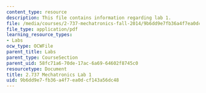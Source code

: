 ```yaml
---
content_type: resource
description: This file contains information regarding lab 1.
file: /media/courses/2-737-mechatronics-fall-2014/9b6dd9e7fb36a4f7ea0dcf143a56dc48_MIT2_737F14_Lab1.pdf
file_type: application/pdf
learning_resource_types:
- Labs
ocw_type: OCWFile
parent_title: Labs
parent_type: CourseSection
parent_uid: 58fc71a6-70de-17ac-6a69-64602f8745c0
resourcetype: Document
title: 2.737 Mechatronics Lab 1
uid: 9b6dd9e7-fb36-a4f7-ea0d-cf143a56dc48
---
```

